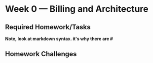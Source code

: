 # Week 0 — Billing and Architecture

## Required Homework/Tasks
**Note, look at markdown syntax. it's why there are #**

## Homework Challenges
